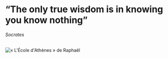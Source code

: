 # “The only true wisdom is in knowing you know nothing” 
###### Socrates

![« L'École d'Athènes » de Raphaël](https://blog.artsper.com/wp-content/uploads/2022/07/Lecole-dAthenes-Raphael-1508-1512-musee-du-Vatican-a-Rome-bon.jpg)
